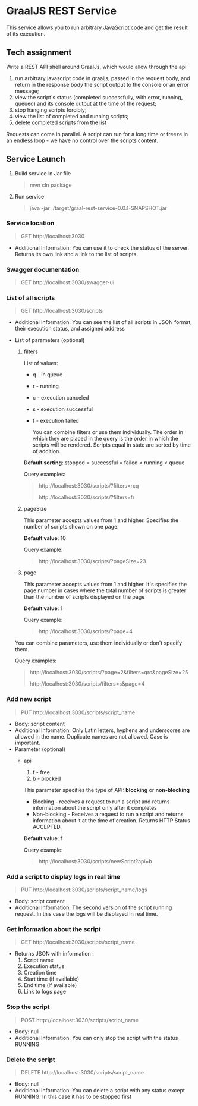 # GraalJS REST Service
This service allows you to run arbitrary JavaScript code and get the result of its execution.

## Tech assignment
Write a REST API shell around GraalJs, which would allow through the api

1) run arbitrary javascript code in graaljs, passed in the request body, and return in the response body the script output to the console or an error message;
2) view the script's status (completed successfully, with error, running, queued) and its console output at the time of the request;
3) stop hanging scripts forcibly;
4) view the list of completed and running scripts;
5) delete completed scripts from the list

Requests can come in parallel. A script can run for a long time or freeze in an endless loop - we have no control over the scripts content.

## Service Launch
1. Build service in Jar file
   > mvn cln package
2. Run service
   > java -jar ./target/graal-rest-service-0.0.1-SNAPSHOT.jar


### Service location
> GET http://localhost:3030
* Additional Information: You can use it to check the status of the server. Returns its own link and a link to the list of scripts.

### Swagger documentation
> GET http://localhost:3030/swagger-ui

### List of all scripts
> GET http://localhost:3030/scripts
* Additional Information: You can see the list of all scripts in JSON format, their execution status, and assigned address
* List of parameters (optional)
    1. filters
       
       List of values:
        * q - in queue
        * r - running
        * c - execution canceled
        * s - execution successful
        * f - execution failed
          
          You can combine filters or use them individually. The order in which they are placed in the query is the order in which the scripts will be rendered. Scripts equal in state are sorted by time of addition.
          
       **Default sorting**: stopped = successful = failed < running < queue
          
       Query examples:
          > http://localhost:3030/scripts/?filters=rcq
       >
          > http://localhost:3030/scripts/?filters=fr

    2. pageSize
       
       This parameter accepts values from 1 and higher. Specifies the number of scripts shown on one page.
       
       **Default value**: 10
       
       Query example:
       > http://localhost:3030/scripts/?pageSize=23

    3. page
       
       This parameter accepts values from 1 and higher. It's specifies the page number in cases where the total number of scripts is greater than the number of scripts displayed on the page
       
       **Default value**: 1
       
       Query example:
       > http://localhost:3030/scripts/?page=4

  You can combine parameters, use them individually or don't specify them.
    
  Query examples:
    > http://localhost:3030/scripts/?page=2&filters=qrc&pageSize=25
  > 
    > http://localhost:3030/scripts/filters=s&page=4


### Add new script
> PUT http://localhost:3030/scripts/script_name
* Body: script content
* Additional Information: Only Latin letters, hyphens and underscores are allowed in the name. Duplicate names are not allowed. Case is important.
* Parameter (optional)
    * api
        1. f - free
        2. b - blocked

      This parameter specifies the type of API: **blocking** or **non-blocking**
        * Blocking - receives a request to run a script and returns information about the script only after it completes
        * Non-blocking - Receives a request to run a script and returns information about it at the time of creation. Returns HTTP Status ACCEPTED.

      **Default value**: f

      Query example:
      > http://localhost:3030/scripts/newScript?api=b


### Add a script to display logs in real time
> PUT http://localhost:3030/scripts/script_name/logs
* Body: script content
* Additional Information: The second version of the script running request. In this case the logs will be displayed in real time.

### Get information about the script
> GET http://localhost:3030/scripts/script_name
* Returns JSON with information :
    1. Script name
    2. Execution status
    3. Creation time
    4. Start time (if available)
    5. End time (if available)
    6. Link to logs page

### Stop the script
> POST http://localhost:3030/scripts/script_name
* Body: null
* Additional Information: You can only stop the script with the status RUNNING

### Delete the script
> DELETE http://localhost:3030/scripts/script_name
* Body: null
* Additional Information: You can delete a script with any status except RUNNING. In this case it has to be stopped first